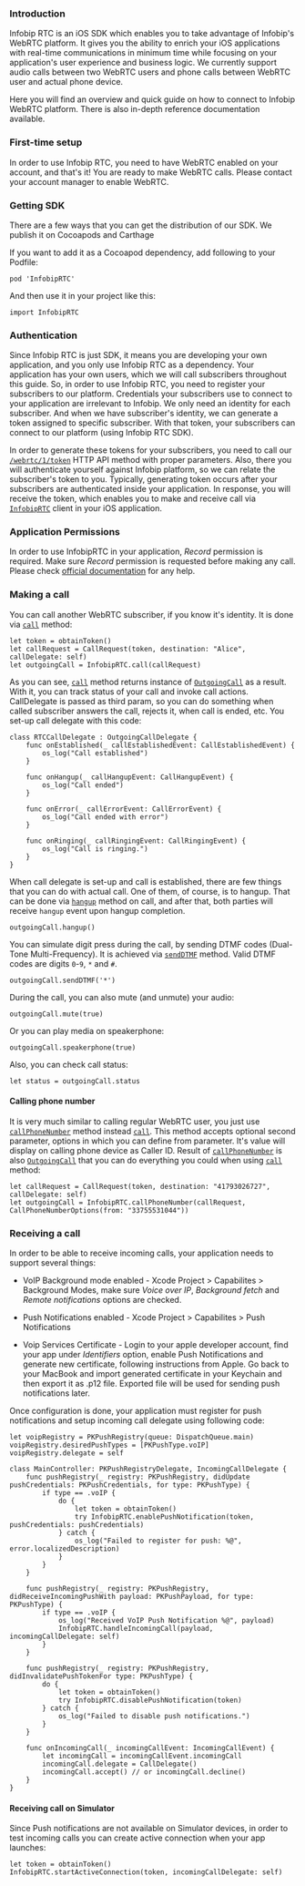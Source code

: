 ### Introduction
Infobip RTC is an iOS SDK which enables you to take advantage of Infobip's WebRTC platform. It gives you the ability to enrich your iOS applications with real-time communications in minimum time while focusing on your application's user experience and business logic. We currently support audio calls between two WebRTC users and phone calls between WebRTC user and actual phone device.

Here you will find an overview and quick guide on how to connect to Infobip WebRTC platform. There is also in-depth reference documentation available.

### First-time setup
In order to use Infobip RTC, you need to have WebRTC enabled on your account, and that's it! You are ready to make WebRTC calls. Please contact your account manager to enable WebRTC.

### Getting SDK
There are a few ways that you can get the distribution of our SDK. We publish it on Cocoapods and Carthage

If you want to add it as a Cocoapod dependency, add following to your Podfile:

```
pod 'InfobipRTC'
```

And then use it in your project like this:

```
import InfobipRTC
```

### Authentication
Since Infobip RTC is just SDK, it means you are developing your own application, and you only use Infobip RTC as a dependency. Your application has your own users, which we will call subscribers throughout this guide. So, in order to use Infobip RTC, you need to register your subscribers to our platform. Credentials your subscribers use to connect to your application are irrelevant to Infobip. We only need an identity for each subscriber. And when we have subscriber's identity, we can generate a token assigned to specific subscriber. With that token, your subscribers can connect to our platform (using Infobip RTC SDK).

In order to generate these tokens for your subscribers, you need to call our [`/webrtc/1/token`](https://dev.infobip.com/webrtc/generate-token) HTTP API method with proper parameters. Also, there you will authenticate yourself against Infobip platform, so we can relate the subscriber's token to you. Typically, generating token occurs after your subscribers are authenticated inside your application.
In response, you will receive the token, which enables you to make and receive call via  [`InfobipRTC`](https://github.com/infobip/infobip-rtc-ios/wiki/InfobipRTC) client in your iOS application.


### Application Permissions
In order to use InfobipRTC in your application, _Record_ permission is required. Make sure _Record_ permission is requested before making any call.
Please check [official documentation](https://developer.apple.com/documentation/avfoundation/avaudiosession/1616601-requestrecordpermission?language=swift) for any help. 


### Making a call
You can call another WebRTC subscriber, if you know it's identity. It is done via [`call`](https://github.com/infobip/infobip-rtc-ios/wiki/InfobipRTC#call) method:

```
let token = obtainToken()
let callRequest = CallRequest(token, destination: "Alice", callDelegate: self)
let outgoingCall = InfobipRTC.call(callRequest)
```

As you can see, [`call`](https://github.com/infobip/infobip-rtc-ios/wiki/InfobipRTC#call) method returns instance of [`OutgoingCall`](https://github.com/infobip/infobip-rtc-ios/wiki/OutgoingCall) as a result. With it, you can track status of your call and invoke call actions. CallDelegate is passed as third param, so you can do something when called subscriber answers the call, rejects it, when call is ended, etc. You set-up call delegate with this code:

```
class RTCCallDelegate : OutgoingCallDelegate {
    func onEstablished(_ callEstablishedEvent: CallEstablishedEvent) {
        os_log("Call established")
    }

    func onHangup(_ callHangupEvent: CallHangupEvent) {
        os_log("Call ended")
    }

    func onError(_ callErrorEvent: CallErrorEvent) {
        os_log("Call ended with error")
    }
    
    func onRinging(_ callRingingEvent: CallRingingEvent) {
        os_log("Call is ringing.")
    }
}
```

When call delegate is set-up and call is established, there are few things that you can do with actual call. One of them, of course, is to hangup. That can be done via [`hangup`](https://github.com/infobip/infobip-rtc-ios/wiki/Call#hangup) method on call, and after that, both parties will receive `hangup` event upon hangup completion.

```
outgoingCall.hangup()
```

You can simulate digit press during the call, by sending DTMF codes (Dual-Tone Multi-Frequency). It is achieved via [`sendDTMF`](https://github.com/infobip/infobip-rtc-ios/wiki/Call#sendDTMF) method. Valid DTMF codes are digits `0`-`9`, `*` and `#`.

```
outgoingCall.sendDTMF('*')
```

During the call, you can also mute (and unmute) your audio:

```
outgoingCall.mute(true)
```
Or you can play media on speakerphone:
```
outgoingCall.speakerphone(true)
```
Also, you can check call status:
```
let status = outgoingCall.status
```
#### Calling phone number
It is very much similar to calling regular WebRTC user, you just use [`callPhoneNumber`](https://github.com/infobip/infobip-rtc-ios/wiki/InfobipRTC#callPhoneNumber) method instead [`call`](https://github.com/infobip/infobip-rtc-ios/wiki/InfobipRTC#call). This method accepts optional second parameter, options in which you can define from parameter. It's value will display on calling phone device as Caller ID. Result of [`callPhoneNumber`](https://github.com/infobip/infobip-rtc-ios/wiki/InfobipRTC#callPhoneNumber) is also [`OutgoingCall`](https://github.com/infobip/infobip-rtc-ios/wiki/OutgoingCall) that you can do everything you could when using [`call`](https://github.com/infobip/infobip-rtc-ios/wiki/InfobipRTC#call) method:

```
let callRequest = CallRequest(token, destination: "41793026727", callDelegate: self)
let outgoingCall = InfobipRTC.callPhoneNumber(callRequest, CallPhoneNumberOptions(from: "33755531044"))
```


### Receiving a call
In order to be able to receive incoming calls, your application needs to support several things:
* VoIP Background mode enabled - Xcode Project > Capabilites > Background Modes, make sure _Voice over IP_, _Background fetch_ and _Remote notifications_ options are checked.

* Push Notifications enabled - Xcode Project > Capabilites > Push Notifications

* Voip Services Certificate - Login to your apple developer account, find your app under _Identifiers_ option, enable Push Notifications and generate new certificate, following instructions from Apple. Go back to your MacBook and import generated certificate in your Keychain and then export it as .p12 file. Exported file will be used for sending push notifications later.


Once configuration is done, your application must register for push notifications and setup incoming call delegate using following code:
```
let voipRegistry = PKPushRegistry(queue: DispatchQueue.main)
voipRegistry.desiredPushTypes = [PKPushType.voIP]
voipRegistry.delegate = self

class MainController: PKPushRegistryDelegate, IncomingCallDelegate {
    func pushRegistry(_ registry: PKPushRegistry, didUpdate pushCredentials: PKPushCredentials, for type: PKPushType) {
        if type == .voIP {
            do {
                let token = obtainToken()
                try InfobipRTC.enablePushNotification(token, pushCredentials: pushCredentials)
            } catch {
                os_log("Failed to register for push: %@", error.localizedDescription)
            }
        }
    }
        
    func pushRegistry(_ registry: PKPushRegistry, didReceiveIncomingPushWith payload: PKPushPayload, for type: PKPushType) {
        if type == .voIP {
            os_log("Received VoIP Push Notification %@", payload)
            InfobipRTC.handleIncomingCall(payload, incomingCallDelegate: self)
        }
    }
    
    func pushRegistry(_ registry: PKPushRegistry, didInvalidatePushTokenFor type: PKPushType) {
        do {
            let token = obtainToken()
            try InfobipRTC.disablePushNotification(token)
        } catch {
            os_log("Failed to disable push notifications.")
        }
    }
    
    func onIncomingCall(_ incomingCallEvent: IncomingCallEvent) {
        let incomingCall = incomingCallEvent.incomingCall
        incomingCall.delegate = CallDelegate()
        incomingCall.accept() // or incomingCall.decline()
    }
}
```


#### Receiving call on Simulator
Since Push notifications are not available on Simulator devices, in order to test incoming calls you can create active connection when your app launches:
```
let token = obtainToken()
InfobipRTC.startActiveConnection(token, incomingCallDelegate: self)
```
